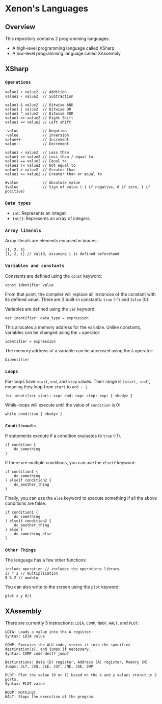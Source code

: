 # Xenon's Languages
## Overview
This repository contains 2 programming languages:
  - A high-level programming language called XSharp
  - A low-level programming language called XAssembly

## XSharp
### `Operations`
```
value1 + value2  // Addition
value1 - value2  // Subtraction

value1 & value2  // Bitwise AND
value1 | value2  // Bitwise OR
value1 ^ value2  // Bitwise XOR
value1 >> value2 // Right Shift
value1 << value2 // Left shift

~value           // Negation
-value           // Inversion
value++          // Increment
value--          // Decrement

value1 < value2  // Less than
value1 <= value2 // Less than / equal to
value1 == value2 // Equal to
value1 != value2 // Not equal to
value1 > value2  // Greater than
value1 >= value2 // Greater than or equal to

#value           // Absolute value
$value           // Sign of value (-1 if negative, 0 if zero, 1 if positive)
```

### `Data types`
- `int`: Represents an integer.
- `int[]`: Represents an array of integers.

### `Array literals`
Array literals are elements encased in braces:
```
{1, 2, 3}
{1, 2, i} // Valid, assuming i is defined beforehand
```

### `Variables and constants`
Constants are defined using the `const` keyword:
```
const identifier value
```
From that point, the compiler will replace all instances of the constant with its defined value.
There are 2 built-in constants: `true` (-1) and `false` (0).

Variables are defined using the `var` keyword:
```
var identifier: data_type = expression
```
This allocates a memory address for the variable.
Unlike constants, variables can be changed using the `=` operator:
```
identifier = expression
```
The memory address of a variable can be accessed using the `&` operator:
```
&identifier
```

### `Loops`
For-loops have `start`, `end`, and `step` values. Their range is `[start, end)`, meaning they loop from `start` to `end - 1`.
```
for identifier start: expr end: expr step: expr { <body> }
```
While-loops will execute until the value of `condition` is 0:
```
while condition { <body> }
```

### `Conditionals`
If statements execute if a condition evaluates to `true` (-1).
```
if condition {
    do_something
}
```
If there are multiple conditions, you can use the `elseif` keyword:
```
if condition1 {
    do_something
} elseif condition2 {
    do_another_thing
}
```
Finally, you can use the `else` keyword to execute something if all the above conditions are false:
```
if condition1 {
    do_something
} elseif condition2 {
    do_another_thing
} else {
    do_something_else
}
```

### `Other Things`
The language has a few other functions:
```
include operation // includes the operations library
17 * 2 // multiplication
5 % 2 // modulo
```
You can also write to the screen using the `plot` keyword:
```
plot x y 0/1
```

## XAssembly
There are currently 5 instructions: `LDIA`, `COMP`, `NOOP`, `HALT`, and `PLOT`:
```
LDIA: Loads a value into the A register.
Syntax: LDIA value
```
```
COMP: Executes the ALU code, stores it into the specified destination(s), and jumps if necessary.
Syntax: COMP code dest? jump?

Destinations: Data (D) register, Address (A) register, Memory (M)
Jumps: JLT, JEQ, JLE, JGT, JNE, JGE, JMP
```
```
PLOT: Plot the value (0 or 1) based on the x and y values stored in 2 ports.
Syntax: PLOT value
```
```
NOOP: Nothing!
HALT: Stops the execution of the program.
```
